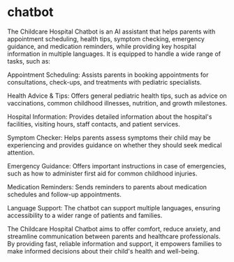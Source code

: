 # chatbot
The  Childcare Hospital Chatbot  is an AI assistant that helps parents with appointment scheduling, health tips, symptom checking, emergency guidance, and medication reminders, while providing key hospital information in multiple languages.
It is equipped to handle a wide range of tasks, such as:

Appointment Scheduling: Assists parents in booking appointments for consultations, check-ups, and treatments with pediatric specialists.

Health Advice & Tips: Offers general pediatric health tips, such as advice on vaccinations, common childhood illnesses, nutrition, and growth milestones.

Hospital Information: Provides detailed information about the hospital's facilities, visiting hours, staff contacts, and patient services.

Symptom Checker: Helps parents assess symptoms their child may be experiencing and provides guidance on whether they should seek medical attention.

Emergency Guidance: Offers important instructions in case of emergencies, such as how to administer first aid for common childhood injuries.

Medication Reminders: Sends reminders to parents about medication schedules and follow-up appointments.

Language Support: The chatbot can support multiple languages, ensuring accessibility to a wider range of patients and families.

The Childcare Hospital Chatbot aims to offer comfort, reduce anxiety, and streamline communication between parents and healthcare professionals. By providing fast, reliable information and support, it empowers families to make informed decisions about their child's health and well-being.

